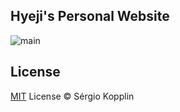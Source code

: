 ## Hyeji's Personal Website

![main](https://user-images.githubusercontent.com/55655726/65400388-e1205380-ddfc-11e9-899b-867e378f0c35.png)

## License

[MIT](http://kopplin.mit-license.org/) License © Sérgio Kopplin
